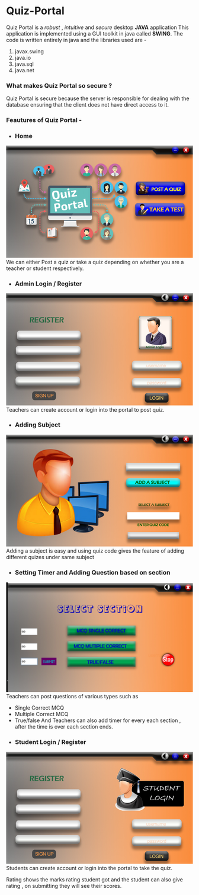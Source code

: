 # Quiz-Portal 
 Quiz Portal is a *robust* , *intuitive* and *secure* desktop **JAVA** application 
 This application is implemented using a GUI toolkit in java called **SWING**.
 The code is written entirely in java and the libraries used are -
 1. javax.swing
 2. java.io
 3. java.sql
 4. java.net
 
 ### What makes Quiz Portal so secure ? 
 Quiz Portal is secure because the server is responsible for dealing with the database ensuring that the client does not have direct access to it.
  
 ### Feautures of Quiz Portal -
 
 * ### Home
 
![alt text](https://github.com/Man-vendra/Quiz-Portal/blob/master/images/HOME.jpg?raw=true)
We can either Post a quiz or take a quiz depending on whether you are a  teacher or student respectively.
* ### Admin Login / Register
![alt text](https://github.com/Man-vendra/Quiz-Portal/blob/master/images/admin1.jpg?raw=true)
Teachers can create account or login into the portal to post quiz.

* ### Adding Subject
![alt text](https://github.com/Man-vendra/Quiz-Portal/blob/master/images/ADDASUBJECT.jpg?raw=true)
Adding a subject is easy and using quiz code gives the feature of adding different quizes under same subject

* ### Setting Timer and Adding Question based on section
![alt text](https://github.com/Man-vendra/Quiz-Portal/blob/master/images/Section.png?raw=true)
Teachers can post questions of various types such as 
- Single Correct MCQ
- Multiple Correct MCQ
- True/false 
And Teachers can also add timer for every each section , after the time is over each section ends.

* ### Student Login / Register
![alt text](https://github.com/Man-vendra/Quiz-Portal/blob/master/images/studentlogin.jpg?raw=true)
Students can create account or login into the portal to take the quiz.


Rating shows the marks rating student got and the student can also give rating , on submitting they will see their scores.


